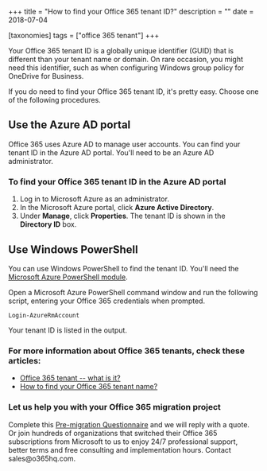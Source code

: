 +++
title = "How to find your Office 365 tenant ID?"
description = ""
date = 2018-07-04

[taxonomies]
tags = ["office 365 tenant"]
+++

Your Office 365 tenant ID is a globally unique identifier
(GUID) that is different than your tenant name or domain. On
rare occasion, you might need this identifier, such as when configuring
Windows group policy for OneDrive for Business.

If you do need to find your Office 365 tenant ID, it's pretty easy.
Choose one of the following procedures.

Use the Azure AD portal
-----------------------

Office 365 uses Azure AD to manage user accounts. You can find your
tenant ID in the Azure AD portal. You'll need to be an Azure AD
administrator.

### To find your Office 365 tenant ID in the Azure AD portal

1.  Log in to Microsoft Azure as an administrator.
2.  In the Microsoft Azure portal, click **Azure Active Directory**.
3.  Under **Manage**, click **Properties**. The tenant ID is shown in
    the **Directory ID** box.

Use Windows PowerShell
----------------------

You can use Windows PowerShell to find the tenant ID. You'll need the
[Microsoft Azure PowerShell
module](https://go.microsoft.com/fwlink/p/?LinkId=717444).

Open a Microsoft Azure PowerShell command window and run the following
script, entering your Office 365 credentials when prompted.

`Login-AzureRmAccount`

Your tenant ID is listed in the output.

### For more information about Office 365 tenants, check these articles:

-   [Office 365 tenant -- what is
    it?](https://o365hq.com/faq/what-is-office-365-or-azure-ad-tenant)
-   [How to find your Office 365 tenant
    name?](https://o365hq.com/faq/how-to-find-your-office-365-tenant-name)

### Let us help you with your Office 365 migration project

Complete this [Pre-migration
Questionnaire](https://office365.typeform.com/to/TMQniV) and we will
reply with a quote. Or join hundreds of organizations that switched
their Office 365 subscriptions from Microsoft to us to enjoy 24/7
professional support, better terms and free consulting and
implementation hours. Contact sales\@o365hq.com.